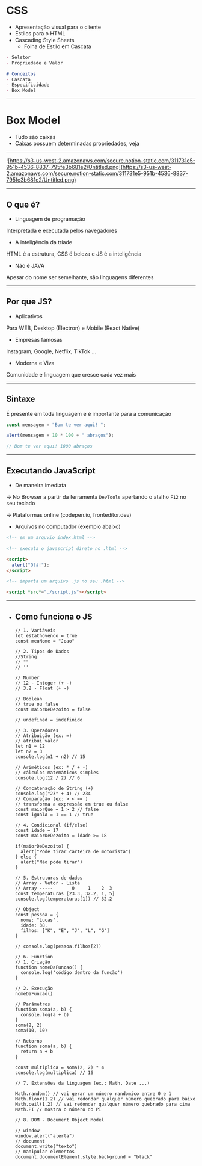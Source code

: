 # CSS

- Apresentação visual para o cliente
- Estilos para o HTML
- Cascading Style Sheets
  - Folha de Estilo em Cascata

```MarkDown
- Seletor
- Propriedade e Valor

# Conceitos
- Cascata
- Especificidade
- Box Model
```

---

# Box Model

- Tudo são caixas
- Caixas possuem determinadas propriedades, veja

---

![https://s3-us-west-2.amazonaws.com/secure.notion-static.com/311731e5-951b-4536-8837-795fe3b681e2/Untitled.png](https://s3-us-west-2.amazonaws.com/secure.notion-static.com/311731e5-951b-4536-8837-795fe3b681e2/Untitled.png)

---

## **O que é?**

- Linguagem de programação

Interpretada e executada pelos navegadores

- A inteligência da tríade

HTML é a estrutura, CSS é beleza e JS é a inteligência

- Não é JAVA

Apesar do nome ser semelhante, são linguagens diferentes

---

## **Por que JS?**

- Aplicativos

Para WEB, Desktop (Electron) e Mobile (React Native)

- Empresas famosas

Instagram, Google, Netflix, TikTok …

- Moderna e Viva

Comunidade e linguagem que cresce cada vez mais

---

## **Sintaxe**

É presente em toda linguagem e é importante para a comunicação

```jsx
const mensagem = "Bom te ver aqui! ";

alert(mensagem + 10 * 100 + " abraços");

// Bom te ver aqui! 1000 abraços
```

---

## **Executando JavaScript**

- De maneira imediata

→ No Browser a partir da ferramenta `DevTools` apertando o atalho `F12` no seu teclado

→ Plataformas online (codepen.io, fronteditor.dev)

- Arquivos no computador (exemplo abaixo)

```html
<!-- em um arquvio index.html -->

<!-- executa o javascript direto no .html -->

<script>
  alert("Olá!");
</script>

<!-- importa um arquivo .js no seu .html -->

<script *src*="./script.js"></script>
```

---

- ## Como funciona o JS

  ```JS
  // 1. Variáveis
  let estaChovendo = true
  const meuNome = "Joao"

  // 2. Tipos de Dados
  //String
  // ""
  // ''

  // Number
  // 12 - Integer (+ -)
  // 3.2 - Float (+ -)

  // Boolean
  // true ou false
  const maiorDeDezoito = false

  // undefined = indefinido

  // 3. Operadores
  // Atribuição (ex: =)
  // atribui valor
  let n1 = 12
  let n2 = 3
  console.log(n1 + n2) // 15

  // Ariméticos (ex: * / + -)
  // cálculos matemáticos simples
  console.log(12 / 2) // 6

  // Concatenação de String (+)
  console.log("23" + 4) // 234
  // Comparação (ex: > < == )
  // transforma a expressão em true ou false
  const maiorQue = 1 > 2 // false
  const igualA = 1 == 1 // true

  // 4. Condicional (if/else)
  const idade = 17
  const maiorDeDezoito = idade >= 18

  if(maiorDeDezoito) {
    alert("Pode tirar carteira de motorista")
  } else {
    alert("Não pode tirar")
  }

  // 5. Estruturas de dados
  // Array - Vetor - Lista
  // Array -----       0     1    2  3
  const temperaturas [23.3, 32.2, 1, 5]
  console.log(temperaturas[1]) // 32.2

  // Object
  const pessoa = {
    nome: "Lucas",
    idade: 38,
    filhos: ["K", "E", "J", "L", "G"]
  }

  // console.log(pessoa.filhos[2])

  // 6. Function
  // 1. Criação
  function nomeDaFuncao() {
    console.log('código dentro da função')
  }

  // 2. Execução
  nomeDaFuncao()

  // Parâmetros
  function soma(a, b) {
    console.log(a + b)
  }
  soma(2, 2)
  soma(10, 10)

  // Retorno
  function soma(a, b) {
    return a + b
  }

  const multiplica = soma(2, 2) * 4
  console.log(multiplica) // 16

  // 7. Extensões da linguagem (ex.: Math, Date ...)

  Math.random() // vai gerar um número randomico entre 0 e 1
  Math.floor(1.2) // vai redondar qualquer número quebrado para baixo
  Math.ceil(1.2) // vai redondar qualquer número quebrado para cima
  Math.PI // mostra o número do PI

  // 8. DOM - Document Object Model

  // window
  window.alert("alerta")
  // document
  document.write("texto")
  // manipular elementos
  document.documentElement.style.background = "black"
  ```
